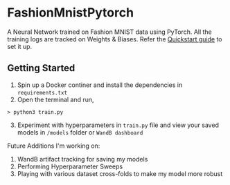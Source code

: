 # FashionMnistPytorch

A Neural Network trained on Fashion MNIST data using PyTorch.
All the training logs are tracked on Weights & Biases. Refer the [Quickstart guide](https://wandb.ai/quickstart) to set it up.

## Getting Started
1. Spin up a Docker continer and install the dependencies in `requirements.txt`
2. Open the terminal and run,
```
> python3 train.py
```
3. Experiment with hyperparameters in `train.py` file and view your saved models in `/models` folder or `WandB dashboard`

Future Additions I'm working on:
1. WandB artifact tracking for saving my models
2. Performing Hyperparameter Sweeps
3. Playing with various dataset cross-folds to make my model more robust
